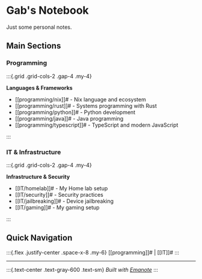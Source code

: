 # Gab's Notebook

Just some personal notes.

## Main Sections

### Programming

:::{.grid .grid-cols-2 .gap-4 .my-4}

**Languages & Frameworks**
- [[programming/nix]]# - Nix language and ecosystem
- [[programming/rust]]# - Systems programming with Rust
- [[programming/python]]# - Python development
- [[programming/java]]# - Java programming
- [[programming/typescript]]# - TypeScript and modern JavaScript

:::

### IT & Infrastructure

:::{.grid .grid-cols-2 .gap-4 .my-4}

**Infrastructure & Security**
- [[IT/homelab]]# - My Home lab setup
- [[IT/security]]# - Security practices
- [[IT/jailbreaking]]# - Device jailbreaking
- [[IT/gaming]]# - My gaming setup

:::

## Quick Navigation

:::{.flex .justify-center .space-x-8 .my-6}
[[programming]]# | [[IT]]#
:::

---

:::{.text-center .text-gray-600 .text-sm}
*Built with [Emanote](https://emanote.srid.ca)*
:::
